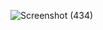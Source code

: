![Screenshot (434)](https://github.com/user-attachments/assets/c9b33b06-343b-408d-af03-62cb193f6569)
